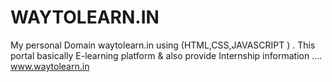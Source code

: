 # WAYTOLEARN.IN
My personal Domain waytolearn.in  using (HTML,CSS,JAVASCRIPT ) . This portal basically E-learning platform &amp; also provide Internship information ....
www.waytolearn.in
